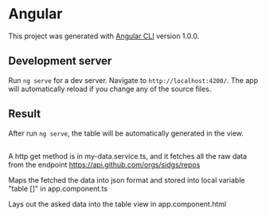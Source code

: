 # Angular
This project was generated with [Angular CLI](https://github.com/angular/angular-cli) version 1.0.0.

## Development server
Run `ng serve` for a dev server. Navigate to `http://localhost:4200/`. The app will automatically reload if you change any of the source files.

## Result
After run `ng serve`, the table will be automatically generated in the view. 

## 
A http get method is in my-data.service.ts, and it fetches all the raw data from the endpoint https://api.github.com/orgs/sidgs/repos

Maps the fetched the data into json format and stored into local variable "table []" in app.component.ts

Lays out the asked data into the table view in app.component.html



